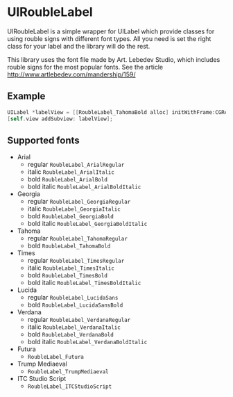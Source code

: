 UIRoubleLabel
=============

UIRoubleLabel is a simple wrapper for UILabel which provide classes for using rouble signs with different font types. All you need is set the right class for your label and the library will do the rest.

This library uses the font file made by Art. Lebedev Studio, which includes rouble signs for the most popular fonts. See the article http://www.artlebedev.com/mandership/159/

## Example
```objectivec
UILabel *labelView = [[RoubleLabel_TahomaBold alloc] initWithFrame:CGRectMake(0, 0, 40, 20)];
[self.view addSubview: labelView];
```

## Supported fonts

* Arial
  * regular  ` RoubleLabel_ArialRegular `
  * italic  ` RoubleLabel_ArialItalic `
  * bold  ` RoubleLabel_ArialBold `
  * bold italic  ` RoubleLabel_ArialBoldItalic `
* Georgia
  * regular  `RoubleLabel_GeorgiaRegular`
  * italic  `RoubleLabel_GeorgiaItalic`
  * bold  `RoubleLabel_GeorgiaBold`
  * bold italic  `RoubleLabel_GeorgiaBoldItalic`
* Tahoma
  * regular  `RoubleLabel_TahomaRegular`
  * bold  `RoubleLabel_TahomaBold`
* Times
  * regular  `RoubleLabel_TimesRegular`
  * italic  `RoubleLabel_TimesItalic`
  * bold  `RoubleLabel_TimesBold`
  * bold italic  `RoubleLabel_TimesBoldItalic`
* Lucida
  * regular  `RoubleLabel_LucidaSans`
  * bold  `RoubleLabel_LucidaSansBold`
* Verdana
  * regular  `RoubleLabel_VerdanaRegular`
  * italic  `RoubleLabel_VerdanaItalic`
  * bold  `RoubleLabel_VerdanaBold`
  * bold italic `RoubleLabel_VerdanaBoldItalic`
* Futura
  * `RoubleLabel_Futura`
* Trump Mediaeval
  * `RoubleLabel_TrumpMediaeval`
* ITC Studio Script
  * `RoubleLabel_ITCStudioScript`
